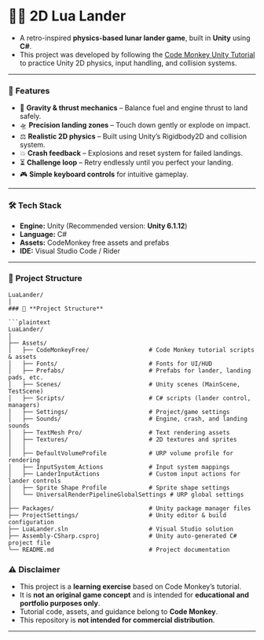 # 🚀🌑 **2D Lua Lander**

+ A retro-inspired **physics-based lunar lander game**, built in **Unity** using **C#**.  
+ This project was developed by following the [Code Monkey Unity Tutorial](https://www.youtube.com/watch?v=9zJjg8i3W3I) to practice Unity 2D physics, input handling, and collision systems.

---

### 🚀 **Features**

- 🌌 **Gravity & thrust mechanics** – Balance fuel and engine thrust to land safely.  
- 🛸 **Precision landing zones** – Touch down gently or explode on impact.  
- ⚖️ **Realistic 2D physics** – Built using Unity’s Rigidbody2D and collision system.  
- 💥 **Crash feedback** – Explosions and reset system for failed landings.  
- ⏳ **Challenge loop** – Retry endlessly until you perfect your landing.  
- 🎮 **Simple keyboard controls** for intuitive gameplay.  

---

### 🛠️ **Tech Stack**

- **Engine:** Unity (Recommended version: **Unity 6.1.12**)  
- **Language:** C#  
- **Assets:** CodeMonkey free assets and prefabs  
- **IDE:** Visual Studio Code / Rider  

---

### 📂 **Project Structure**

```plaintext
LuaLander/
│
### 📂 **Project Structure**

```plaintext
LuaLander/
│
├── Assets/
│   ├── CodeMonkeyFree/                 # Code Monkey tutorial scripts & assets
│   ├── Fonts/                          # Fonts for UI/HUD
│   ├── Prefabs/                        # Prefabs for lander, landing pads, etc.
│   ├── Scenes/                         # Unity scenes (MainScene, TestScene)
│   ├── Scripts/                        # C# scripts (lander control, managers)
│   ├── Settings/                       # Project/game settings
│   ├── Sounds/                         # Engine, crash, and landing sounds
│   ├── TextMesh Pro/                   # Text rendering assets
│   ├── Textures/                       # 2D textures and sprites
│   │
│   ├── DefaultVolumeProfile            # URP volume profile for rendering
│   ├── InputSystem_Actions             # Input system mappings
│   ├── LanderInputActions              # Custom input actions for lander controls
│   ├── Sprite Shape Profile            # Sprite shape settings
│   └── UniversalRenderPipelineGlobalSettings # URP global settings
│
├── Packages/                           # Unity package manager files
├── ProjectSettings/                    # Unity editor & build configuration
├── LuaLander.sln                       # Visual Studio solution
├── Assembly-CSharp.csproj              # Unity auto-generated C# project file
└── README.md                           # Project documentation
```

### ⚠️ **Disclaimer**

+ This project is a **learning exercise** based on Code Monkey’s tutorial.  
+ It is **not an original game concept** and is intended for **educational and portfolio purposes only**.  
+ Tutorial code, assets, and guidance belong to **Code Monkey**.  
+ This repository is **not intended for commercial distribution**.  

---
